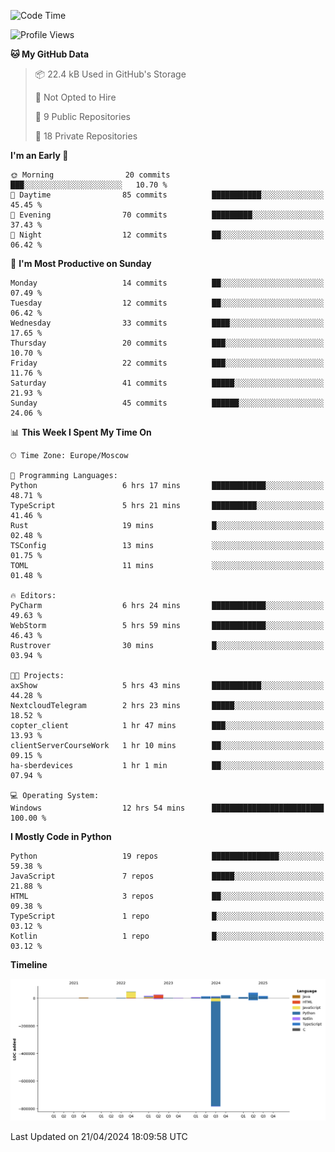 <!--START_SECTION:waka-->
![Code Time](http://img.shields.io/badge/Code%20Time-271%20hrs%2054%20mins-blue)

![Profile Views](http://img.shields.io/badge/Profile%20Views-0-blue)

**🐱 My GitHub Data** 

> 📦 22.4 kB Used in GitHub's Storage 
 > 
> 🚫 Not Opted to Hire
 > 
> 📜 9 Public Repositories 
 > 
> 🔑 18 Private Repositories 
 > 
**I'm an Early 🐤** 

```text
🌞 Morning                20 commits          ███░░░░░░░░░░░░░░░░░░░░░░   10.70 % 
🌆 Daytime                85 commits          ███████████░░░░░░░░░░░░░░   45.45 % 
🌃 Evening                70 commits          █████████░░░░░░░░░░░░░░░░   37.43 % 
🌙 Night                  12 commits          ██░░░░░░░░░░░░░░░░░░░░░░░   06.42 % 
```
📅 **I'm Most Productive on Sunday** 

```text
Monday                   14 commits          ██░░░░░░░░░░░░░░░░░░░░░░░   07.49 % 
Tuesday                  12 commits          ██░░░░░░░░░░░░░░░░░░░░░░░   06.42 % 
Wednesday                33 commits          ████░░░░░░░░░░░░░░░░░░░░░   17.65 % 
Thursday                 20 commits          ███░░░░░░░░░░░░░░░░░░░░░░   10.70 % 
Friday                   22 commits          ███░░░░░░░░░░░░░░░░░░░░░░   11.76 % 
Saturday                 41 commits          █████░░░░░░░░░░░░░░░░░░░░   21.93 % 
Sunday                   45 commits          ██████░░░░░░░░░░░░░░░░░░░   24.06 % 
```


📊 **This Week I Spent My Time On** 

```text
🕑︎ Time Zone: Europe/Moscow

💬 Programming Languages: 
Python                   6 hrs 17 mins       ████████████░░░░░░░░░░░░░   48.71 % 
TypeScript               5 hrs 21 mins       ██████████░░░░░░░░░░░░░░░   41.46 % 
Rust                     19 mins             █░░░░░░░░░░░░░░░░░░░░░░░░   02.48 % 
TSConfig                 13 mins             ░░░░░░░░░░░░░░░░░░░░░░░░░   01.75 % 
TOML                     11 mins             ░░░░░░░░░░░░░░░░░░░░░░░░░   01.48 % 

🔥 Editors: 
PyCharm                  6 hrs 24 mins       ████████████░░░░░░░░░░░░░   49.63 % 
WebStorm                 5 hrs 59 mins       ████████████░░░░░░░░░░░░░   46.43 % 
Rustrover                30 mins             █░░░░░░░░░░░░░░░░░░░░░░░░   03.94 % 

🐱‍💻 Projects: 
axShow                   5 hrs 43 mins       ███████████░░░░░░░░░░░░░░   44.28 % 
NextcloudTelegram        2 hrs 23 mins       █████░░░░░░░░░░░░░░░░░░░░   18.52 % 
copter_client            1 hr 47 mins        ███░░░░░░░░░░░░░░░░░░░░░░   13.93 % 
clientServerCourseWork   1 hr 10 mins        ██░░░░░░░░░░░░░░░░░░░░░░░   09.15 % 
ha-sberdevices           1 hr 1 min          ██░░░░░░░░░░░░░░░░░░░░░░░   07.94 % 

💻 Operating System: 
Windows                  12 hrs 54 mins      █████████████████████████   100.00 % 
```

**I Mostly Code in Python** 

```text
Python                   19 repos            ███████████████░░░░░░░░░░   59.38 % 
JavaScript               7 repos             █████░░░░░░░░░░░░░░░░░░░░   21.88 % 
HTML                     3 repos             ██░░░░░░░░░░░░░░░░░░░░░░░   09.38 % 
TypeScript               1 repo              █░░░░░░░░░░░░░░░░░░░░░░░░   03.12 % 
Kotlin                   1 repo              █░░░░░░░░░░░░░░░░░░░░░░░░   03.12 % 
```



**Timeline**

![Lines of Code chart](https://raw.githubusercontent.com/adlemx/adlemx/main/assets/bar_graph.png)


 Last Updated on 21/04/2024 18:09:58 UTC
<!--END_SECTION:waka-->
